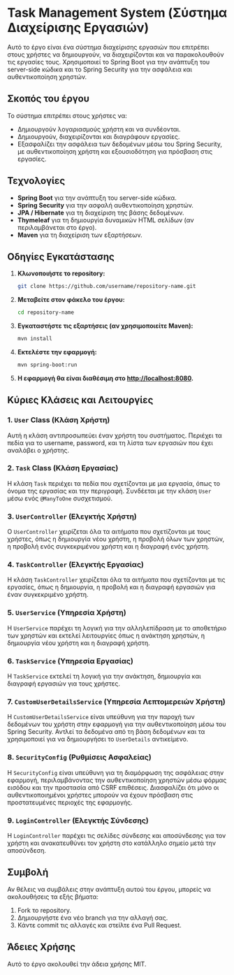# Task Management System (Σύστημα Διαχείρισης Εργασιών)

Αυτό το έργο είναι ένα σύστημα διαχείρισης εργασιών που επιτρέπει στους χρήστες να δημιουργούν, να διαχειρίζονται και να παρακολουθούν τις εργασίες τους. Χρησιμοποιεί το Spring Boot για την ανάπτυξη του server-side κώδικα και το Spring Security για την ασφάλεια και αυθεντικοποίηση χρηστών.

## Σκοπός του έργου

Το σύστημα επιτρέπει στους χρήστες να:
- Δημιουργούν λογαριασμούς χρήστη και να συνδέονται.
- Δημιουργούν, διαχειρίζονται και διαγράφουν εργασίες.
- Εξασφαλίζει την ασφάλεια των δεδομένων μέσω του Spring Security, με αυθεντικοποίηση χρήστη και εξουσιοδότηση για πρόσβαση στις εργασίες.

## Τεχνολογίες

- **Spring Boot** για την ανάπτυξη του server-side κώδικα.
- **Spring Security** για την ασφαλή αυθεντικοποίηση χρηστών.
- **JPA / Hibernate** για τη διαχείριση της βάσης δεδομένων.
- **Thymeleaf** για τη δημιουργία δυναμικών HTML σελίδων (αν περιλαμβάνεται στο έργο).
- **Maven** για τη διαχείριση των εξαρτήσεων.

## Οδηγίες Εγκατάστασης

1. **Κλωνοποιήστε το repository:**

    ```bash
    git clone https://github.com/username/repository-name.git
    ```

2. **Μεταβείτε στον φάκελο του έργου:**

    ```bash
    cd repository-name
    ```

3. **Εγκαταστήστε τις εξαρτήσεις (αν χρησιμοποιείτε Maven):**

    ```bash
    mvn install
    ```

4. **Εκτελέστε την εφαρμογή:**

    ```bash
    mvn spring-boot:run
    ```

5. **Η εφαρμογή θα είναι διαθέσιμη στο [http://localhost:8080](http://localhost:8080).**

## Κύριες Κλάσεις και Λειτουργίες

### 1. **`User` Class (Κλάση Χρήστη)**

Αυτή η κλάση αντιπροσωπεύει έναν χρήστη του συστήματος. Περιέχει τα πεδία για το username, password, και τη λίστα των εργασιών που έχει αναλάβει ο χρήστης.

### 2. **`Task` Class (Κλάση Εργασίας)**

Η κλάση `Task` περιέχει τα πεδία που σχετίζονται με μια εργασία, όπως το όνομα της εργασίας και την περιγραφή. Συνδέεται με την κλάση `User` μέσω ενός `@ManyToOne` συσχετισμού.

### 3. **`UserController` (Ελεγκτής Χρήστη)**

Ο `UserController` χειρίζεται όλα τα αιτήματα που σχετίζονται με τους χρήστες, όπως η δημιουργία νέου χρήστη, η προβολή όλων των χρηστών, η προβολή ενός συγκεκριμένου χρήστη και η διαγραφή ενός χρήστη.

### 4. **`TaskController` (Ελεγκτής Εργασίας)**

Η κλάση `TaskController` χειρίζεται όλα τα αιτήματα που σχετίζονται με τις εργασίες, όπως η δημιουργία, η προβολή και η διαγραφή εργασιών για έναν συγκεκριμένο χρήστη.

### 5. **`UserService` (Υπηρεσία Χρήστη)**

Η `UserService` παρέχει τη λογική για την αλληλεπίδραση με το αποθετήριο των χρηστών και εκτελεί λειτουργίες όπως η ανάκτηση χρηστών, η δημιουργία νέου χρήστη και η διαγραφή χρήστη.

### 6. **`TaskService` (Υπηρεσία Εργασίας)**

Η `TaskService` εκτελεί τη λογική για την ανάκτηση, δημιουργία και διαγραφή εργασιών για τους χρήστες.

### 7. **`CustomUserDetailsService` (Υπηρεσία Λεπτομερειών Χρήστη)**

Η `CustomUserDetailsService` είναι υπεύθυνη για την παροχή των δεδομένων του χρήστη στην εφαρμογή για την αυθεντικοποίηση μέσω του Spring Security. Αντλεί τα δεδομένα από τη βάση δεδομένων και τα χρησιμοποιεί για να δημιουργήσει το `UserDetails` αντικείμενο.

### 8. **`SecurityConfig` (Ρυθμίσεις Ασφαλείας)**

Η `SecurityConfig` είναι υπεύθυνη για τη διαμόρφωση της ασφάλειας στην εφαρμογή, περιλαμβάνοντας την αυθεντικοποίηση χρηστών μέσω φόρμας εισόδου και την προστασία από CSRF επιθέσεις. Διασφαλίζει ότι μόνο οι αυθεντικοποιημένοι χρήστες μπορούν να έχουν πρόσβαση στις προστατευμένες περιοχές της εφαρμογής.

### 9. **`LoginController` (Ελεγκτής Σύνδεσης)**

Η `LoginController` παρέχει τις σελίδες σύνδεσης και αποσύνδεσης για τον χρήστη και ανακατευθύνει τον χρήστη στο κατάλληλο σημείο μετά την αποσύνδεση.

## Συμβολή

Αν θέλεις να συμβάλεις στην ανάπτυξη αυτού του έργου, μπορείς να ακολουθήσεις τα εξής βήματα:

1. Fork το repository.
2. Δημιουργήστε ένα νέο branch για την αλλαγή σας.
3. Κάντε commit τις αλλαγές και στείλτε ένα Pull Request.

## Άδειες Χρήσης

Αυτό το έργο ακολουθεί την άδεια χρήσης MIT.
